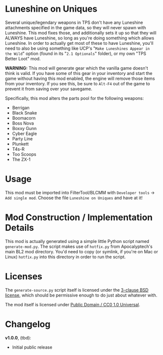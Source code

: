 Luneshine on Uniques
====================

Several unique/legendary weapons in TPS don't have any Luneshine attachments
specified in the game data, so they will never spawn with Luneshine.  This mod
fixes those, and additionally sets it up so that they will ALWAYS have
Luneshine, so long as you're doing something which allows Luneshine.  In order
to actually get most of these to have Luneshine, you'll need to also be using
something like UCP's "`Make Luneshines Appear in the Wild`" option (found in its
"`2.1 Optionals`" folder), or my own "TPS Better Loot" mod.

**WARNING:** This mod will generate gear which the vanilla game doesn't think
is valid.  If you have some of this gear in your inventory and start the game
without having this mod enabled, the engine will remove those items from your
inventory.  If you see this, be sure to `Alt-F4` out of the game to prevent it
from saving over your savegame.

Specifically, this mod alters the parts pool for the following weapons:

* Berrigan
* Black Snake
* Boomacorn
* Boss Nova
* Boxxy Gunn
* Cyber Eagle
* Party Line
* Plunkett
* T4s-R
* Too Scoops
* The ZX-1

Usage
=====

This mod must be imported into FilterTool/BLCMM with `Developer tools` ->
`Add single mod`.  Choose the file `Luneshine on Uniques` and have at it!

Mod Construction / Implementation Details
=========================================

This mod is actually generated using a simple little Python script named
`generate-mod.py`.  The script makes use of `hotfix.py` from Apocalyptech's
main BL2 mod directory.  You'd need to copy (or symlink, if you're on Mac
or Linux) `hotfix.py` into this directory in order to run the script.

Licenses
========

The `generate-source.py` script itself is licensed under the
[3-clause BSD license](https://opensource.org/licenses/BSD-3-Clause),
which should be permissive enough to do just about whatever with.

The mod itself is licensed under
[Public Domain / CC0 1.0 Universal](https://creativecommons.org/publicdomain/zero/1.0/).

Changelog
=========

**v1.0.0**, (tbd):
 * Initial public release
